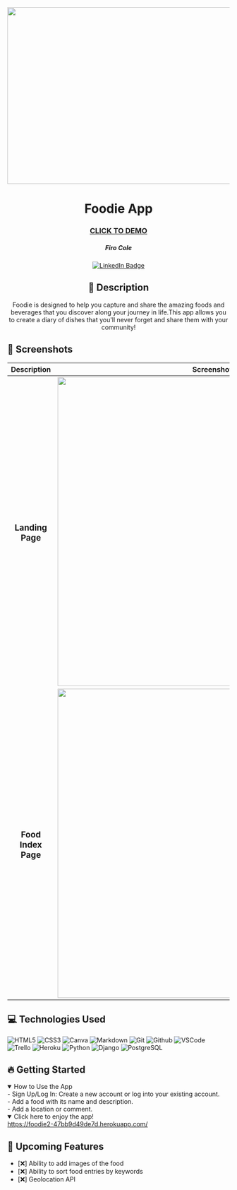 <div id="header" align="center">
  <img src="https://live.staticflickr.com/65535/53647204692_8096b434a5_o.png" width="800" height="400">
</div>

<div id="description" align="center">

# Foodie App

### [CLICK TO DEMO](https://foodie2-47bb9d49de7d.herokuapp.com/)


##### Firo Cole

[![LinkedIn Badge](https://img.shields.io/badge/-@firocolemd-blue?style=flat&logo=Linkedin&logoColor=black)](https://www.linkedin.com/in/firocolemd/)

  ## :pencil: Description

Foodie is designed to help you capture and share the amazing foods and beverages that you discover along your journey in life.This app allows you to create a diary of dishes that you'll never forget and share them with your community!

</div>

## :camera_flash: Screenshots 

|               Description               | Screenshot                 |
| :-------------------------------------: | -------------------------- |
|          <h3>Landing Page</h3>          | <img src="" width="700" /> |
| <h3 align="center">Food Index Page</h3> | <img src="" width="700" /> |



## :computer: Technologies Used

![HTML5](https://img.shields.io/badge/-HTML5-05122A?style=flat&logo=html5)
![CSS3](https://img.shields.io/badge/-CSS-05122A?style=flat&logo=css3)
![Canva](https://img.shields.io/badge/-Canva-05122A?style=flat&logo=canva)
![Markdown](https://img.shields.io/badge/-Markdown-05122A?style=flat&logo=markdown)
![Git](https://img.shields.io/badge/-Git-05122A?style=flat&logo=git)
![Github](https://img.shields.io/badge/-GitHub-05122A?style=flat&logo=github)
![VSCode](https://img.shields.io/badge/-VS_Code-05122A?style=flat&logo=visualstudio)
![Trello](https://img.shields.io/badge/-Trello-05122A?style=flat&logo=trello)
![Heroku](https://img.shields.io/badge/-Heroku-05122A?style=flat&logo=heroku)
![Python](https://img.shields.io/badge/-Python-05122A?style=flat&logo=python)
![Django](https://img.shields.io/badge/-Django-05122A?style=flat&logo=django)
![PostgreSQL](https://img.shields.io/badge/-PostgreSQL-05122A?style=flat&logo=postgresql)
  
## :fire: Getting Started

<details open>
<summary> How to Use the App</summary>
- Sign Up/Log In: Create a new account or log into your existing account. <br>
- Add a food with its name and description.<br>
- Add a location or comment.<br>

</details>

<details open>
<summary> Click here to enjoy the app!</summary>
<a href="https://foodie2-47bb9d49de7d.herokuapp.com/"
> https://foodie2-47bb9d49de7d.herokuapp.com/ </a>
</details>

## :satellite: Upcoming Features
- [:x:] Ability to add images of the food
- [:x:] Ability to sort food entries by keywords
- [:x:] Geolocation API
